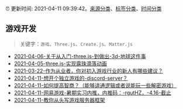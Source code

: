 :alarm_clock: 更新时间: 2021-04-11 09:39:42。[来源分类](../README.md)、[标签分类](../TAGS.md)、[时间分类](../TIMELINE.md)

## 游戏开发


> 关键字：`游戏`、`Three.js`、`Create.js`、`Matter.js`



- [2021-04-06-关于从入门-three.js-到做出-3d-地球这件事](https://www.ershicimi.com/p/40e0855b956574649ebc965f495c38ad) 
- [2021-04-05-three.js-实现露珠滴落动画](https://www.ershicimi.com/p/8984b09411687b635700c3284b76f86e) 
- [2021-03-22-作为从业者，你对初入游戏行业的新人有哪些建议？](https://www.ershicimi.com/p/57e0214e66013c51f4efa198e2fd5dcb) 
- [2021-04-11-想开个独立游戏的-discord-server？](https://www.v2ex.com/t/769898) 
- [2021-04-11-如何提高智商？（能够讲通逻辑或者说能玩一些解密游戏）](https://www.v2ex.com/t/769858) 
- [2021-04-11-网易游戏-暑期实习内推，内推码：-rgutHZ，-4.16-截止](https://www.v2ex.com/t/769856) 
- [2021-04-11-教你从头写游戏服务器框架](https://toutiao.io/k/906zu1i) 